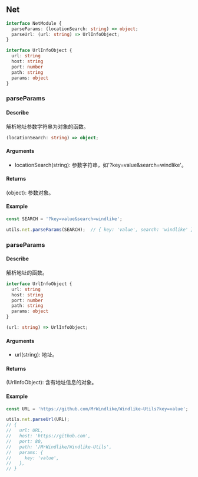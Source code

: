 ## Net
```ts
interface NetModule {
  parseParams: (locationSearch: string) => object;
  parseUrl: (url: string) => UrlInfoObject;
}

interface UrlInfoObject {
  url: string
  host: string
  port: number
  path: string
  params: object
}
```

### parseParams
#### Describe
解析地址参数字符串为对象的函数。
```ts
(locationSearch: string) => object;
```

#### Arguments
  - locationSearch(string): 参数字符串，如'?key=value&search=windlike'。

#### Returns
(object): 参数对象。

#### Example
```ts
const SEARCH = '?key=value&search=windlike';

utils.net.parseParams(SEARCH);  // { key: 'value', search: 'windlike' }
```

### parseParams
#### Describe
解析地址的函数。
```ts
interface UrlInfoObject {
  url: string
  host: string
  port: number
  path: string
  params: object
}

(url: string) => UrlInfoObject;
```

#### Arguments
  - url(string): 地址。

#### Returns
(UrlInfoObject): 含有地址信息的对象。

#### Example
```ts
const URL = 'https://github.com/MrWindlike/Windlike-Utils?key=value';

utils.net.parseUrl(URL);
// {
//   url: URL,
//   host: 'https://github.com',
//   port: 80,
//   path: '/MrWindlike/Windlike-Utils',
//   params: {
//     key: 'value',
//   },
// }
```